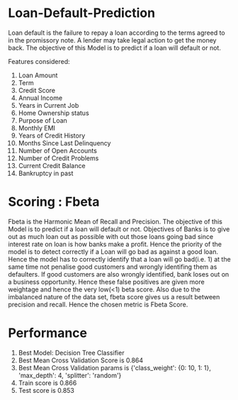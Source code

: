 # Loan-Default-Prediction

Loan default is the failure to repay a loan according to the terms agreed to in the promissory note. A lender may take legal action to get the money back.
The objective of this Model is to predict if a loan will default or not.

Features considered:
1) Loan Amount
2) Term
3) Credit Score
4) Annual Income
5) Years in Current Job
6) Home Ownership status
7) Purpose of Loan
8) Monthly EMI
9) Years of Credit History
10) Months Since Last Delinquency 
11) Number of Open Accounts
12) Number of Credit Problems
13) Current Credit Balance
14) Bankruptcy in past

# Scoring : Fbeta
Fbeta is the Harmonic Mean of Recall and Precision.
The objective of this Model is to predict if a loan will default or not. Objectives of Banks is to give out as much loan out as possible with out those loans going bad since interest rate on loan is how banks make a profit. Hence the priority of the model is to detect correctly if a Loan will go bad as against a good loan. Hence the model has to correctly identify that a loan will go bad(i.e. 1) at the same time not penalise good customers and wrongly identifing them as defaulters. If good customers are also wrongly identified, bank loses out on a business opportunity. Hence these false positives are given more weightage and hence the very low(<1) beta score. Also due to the imbalanced nature of the data set, fbeta score gives us a result between precision and recall. Hence the chosen metric is Fbeta Score.

# Performance
1) Best Model: Decision Tree Classifier
2) Best Mean Cross Validation Score is 0.864
3) Best Mean Cross Validation params is {'class_weight': {0: 10, 1: 1}, 'max_depth': 4, 'splitter': 'random'}
4) Train score is 0.866
5) Test score is 0.853
